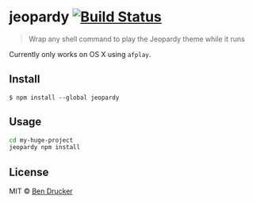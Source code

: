 # jeopardy [![Build Status](https://travis-ci.org/bendrucker/jeopardy.svg?branch=master)](https://travis-ci.org/bendrucker/jeopardy)

> Wrap any shell command to play the Jeopardy theme while it runs

Currently only works on OS X using `afplay`.

## Install

```
$ npm install --global jeopardy
```


## Usage

```sh
cd my-huge-project
jeopardy npm install
```


## License

MIT © [Ben Drucker](http://bendrucker.me)
